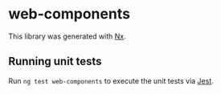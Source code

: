 # web-components

This library was generated with [Nx](https://nx.dev).

## Running unit tests

Run `ng test web-components` to execute the unit tests via [Jest](https://jestjs.io).
